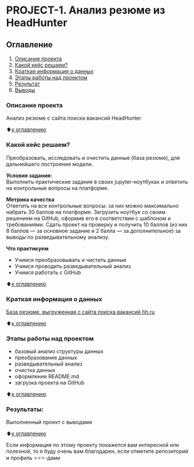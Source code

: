 # PROJECT-1. Анализ резюме из HeadHunter

## Оглавление
1. [Описание проекта](https://github.com/Yul-Art/SF-DST/tree/main/Project_1#описание-проекта)
2. [Какой кейс решаем?](https://github.com/Yul-Art/SF-DST/tree/main/Project_1#какой-кейс-решаем)
3. [Краткая информация о данных](https://github.com/Yul-Art/SF-DST/tree/main/Project_1#краткая-информация-о-данных)
4. [Этапы работы над проектом](https://github.com/Yul-Art/SF-DST/tree/main/Project_1#этапы-работы-над-проектом)
5. [Результат](https://github.com/Yul-Art/SF-DST/tree/main/Project_1#результаты)
6. [Выводы](https://github.com/Yul-Art/SF-DST/tree/main/Project_1#выводы)

### Описание проекта
Анализ резюме с сайта поиска вакансий HeadHunter

:arrow_up:[к оглавлению](https://github.com/Yul-Art/SF-DST/tree/main/Project_1#оглавление)

### Какой кейс решаем?    
Преобразовать, исследовать и очистить данные (база резюме), для дальнейшего построения модели.

**Условия задания:**  
Выполнить практические задания в своих jupyter-ноутбуках и ответить на контрольные вопросы на платформе.

**Метрика качества**     
Ответить на все контрольные вопросы: за них можно максимально набрать 30 баллов на платформе.
Загрузить ноутбук со своим решением на GitHub, оформив его в соответствии с шаблоном и требованиями.
Сдать проект на проверку и получить 10 баллов (из них 8 баллов — за основное задание и 2 балла — за дополнительное) за выводы по разведывательному анализу.

**Что практикуем**     
* Учимся преобразовывать и чистить данные
* Учимся проводить разведывательный анализ
* Учимся работать с GitHub

:arrow_up:[к оглавлению](https://github.com/Yul-Art/SF-DST/tree/main/Project_1#оглавление)

### Краткая информация о данных
[База резюме, выгруженная с сайта поиска вакансий hh.ru](https://drive.google.com/file/d/1POXjXJxjPxK-xaWTxHeP4VGBlZ2jfpJx/view?usp=sharing)
  
:arrow_up:[к оглавлению](https://github.com/Yul-Art/SF-DST/tree/main/Project_1#оглавление)

### Этапы работы над проектом  
* базовый анализ структуры данных
* преобразование данных
* разведывательный анализ
* очистка данных
* оформление README.md
* загрузка проекта на GitHub 

:arrow_up:[к оглавлению](https://github.com/Yul-Art/SF-DST/tree/main/Project_1#оглавление)

### Результаты:  
Выполненный проект с выводами

:arrow_up:[к оглавлению](https://github.com/Yul-Art/SF-DST/tree/main/Project_1#оглавление)




Если информация по этому проекту покажется вам интересной или полезной, то я буду очень вам благодарен, если отметите репозиторий и профиль ⭐️⭐️⭐️-дами